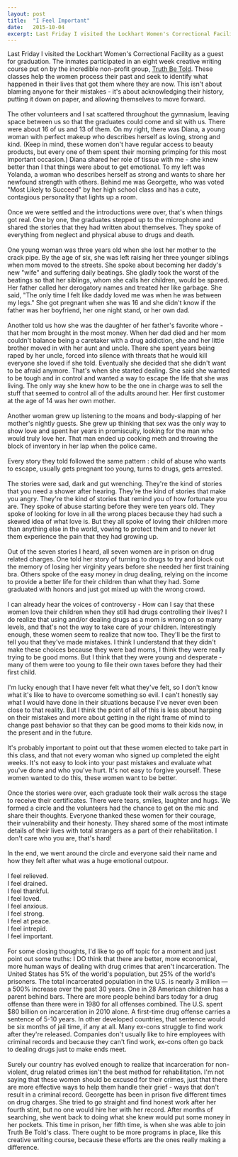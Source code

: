 ```yaml
---
layout: post
title:  "I Feel Important"
date:   2015-10-04
excerpt: Last Friday I visited the Lockhart Women's Correctional Facility as a guest for graduation.
---
```


Last Friday I visited the Lockhart Women's Correctional Facility as a guest for graduation. The inmates participated in an eight week creative writing course put on by the incredible non-profit group, [Truth Be Told](http://www.truth-be-told.org/). These classes help the women process their past and seek to identify what happened in their lives that got them where they are now. This isn't about blaming anyone for their mistakes - it's about acknowledging their history, putting it down on paper, and allowing themselves to move forward.  
<br>
The other volunteers and I sat scattered throughout the gymnasium, leaving space between us so that the graduates could come and sit with us. There were about 16 of us and 13 of them. On my right, there was Diana, a young woman with perfect makeup who describes herself as loving, strong and kind. (Keep in mind, these women don't have regular access to beauty products, but every one of them spent their morning primping for this most important occasion.) Diana shared her role of tissue with me - she knew better than I that things were about to get emotional. To my left was Yolanda, a woman who describes herself as strong and wants to share her newfound strength with others. Behind me was Georgette, who was voted "Most Likely to Succeed" by her high school class and has a cute, contagious personality that lights up a room.  
<br>
Once we were settled and the introductions were over, that's when things got real. One by one, the graduates stepped up to the microphone and shared the stories that they had written about themselves. They spoke of everything from neglect and physical abuse to drugs and death.  
<br>
One young woman was three years old when she lost her mother to the crack pipe. By the age of six, she was left raising her three younger siblings when mom moved to the streets. She spoke about becoming her daddy's new "wife" and suffering daily beatings. She gladly took the worst of the beatings so that her siblings, whom she calls her children, would be spared. Her father called her derogatory names and treated her like garbage. She said, "The only time I felt like daddy loved me was when he was between my legs." She got pregnant when she was 16 and she didn't know if the father was her boyfriend, her one night stand, or her own dad.   
<br>
Another told us how she was the daughter of her father's favorite whore - that her mom brought in the most money. When her dad died and her mom couldn't balance being a caretaker with a drug addiction, she and her little brother moved in with her aunt and uncle. There she spent years being raped by her uncle, forced into silence with threats that he would kill everyone she loved if she told. Eventually she decided that she didn't want to be afraid anymore. That's when she started dealing. She said she wanted to be tough and in control and wanted a way to escape the life that she was living. The only way she knew how to be the one in charge was to sell the stuff that seemed to control all of the adults around her. Her first customer at the age of 14 was her own mother.  
<br>
Another woman grew up listening to the moans and body-slapping of her mother's nightly guests. She grew up thinking that sex was the only way to show love and spent her years in promiscuity, looking for the man who would truly love her. That man ended up cooking meth and throwing the block of inventory in her lap when the police came.  
<br> 
Every story they told followed the same pattern : child of abuse who wants to escape, usually gets pregnant too young, turns to drugs, gets arrested.  
<br>
The stories were sad, dark and gut wrenching. They're the kind of stories that you need a shower after hearing. They're the kind of stories that make you angry. They're the kind of stories that remind you of how fortunate you are. They spoke of abuse starting before they were ten years old. They spoke of looking for love in all the wrong places because they had such a skewed idea of what love is. But they all spoke of loving their children more than anything else in the world, vowing to protect them and to never let them experience the pain that they had growing up.  
<br>
Out of the seven stories I heard, all seven women are in prison on drug related charges. One told her story of turning to drugs to try and block out the memory of losing her virginity years before she needed her first training bra. Others spoke of the easy money in drug dealing, relying on the income to provide a better life for their children than what they had. Some graduated with honors and just got mixed up with the wrong crowd.  
<br>
I can already hear the voices of controversy - How can I say that these women love their children when they still had drugs controlling their lives? I do realize that using and/or dealing drugs as a mom is wrong on so many levels, and that's not the way to take care of your children. Interestingly enough, these women seem to realize that now too. They'll be the first to tell you that they've made mistakes. I think I understand that they didn't make these choices because they were bad moms, I think they were really trying to be good moms. But I think that they were young and desperate - many of them were too young to file their own taxes before they had their first child.  
<br>
I'm lucky enough that I have never felt what they've felt, so I don't know what it's like to have to overcome something so evil. I can't honestly say what I would have done in their situations because I've never even been close to that reality. But I think the point of all of this is less about harping on their mistakes and more about getting in the right frame of mind to change past behavior so that they can be good moms to their kids now, in the present and in the future.  
<br>
It's probably important to point out that these women elected to take part in this class, and that not every woman who signed up completed the eight weeks. It's not easy to look into your past mistakes and evaluate what you've done and who you've hurt. It's not easy to forgive yourself. These women wanted to do this, these women want to be better.  
<br>
Once the stories were over, each graduate took their walk across the stage to receive their certificates. There were tears, smiles, laughter and hugs. We formed a circle and the volunteers had the chance to get on the mic and share their thoughts. Everyone thanked these women for their courage, their vulnerability and their honesty. They shared some of the most intimate details of their lives with total strangers as a part of their rehabilitation. I don't care who you are, that's hard!  
<br>
In the end, we went around the circle and everyone said their name and how they felt after what was a huge emotional outpour.  
<br>
I feel relieved.  
I feel drained.  
I feel thankful.  
I feel loved.  
I feel anxious.   
I feel strong.  
I feel at peace.   
I feel intrepid.  
I feel important.   
<br>
For some closing thoughts, I'd like to go off topic for a moment and just point out some truths: I DO think that there are better, more economical, more human ways of dealing with drug crimes that aren't incarceration. The United States has 5% of the world's population, but 25% of the world's prisoners. The total incarcerated population in the U.S. is nearly 3 million — a 500% increase over the past 30 years. One in 28 American children has a parent behind bars. There are more people behind bars today for a drug offense than there were in 1980 for all offenses combined. The U.S. spent $80 billion on incarceration in 2010 alone. A first-time drug offense carries a sentence of 5-10 years. In other developed countries, that sentence would be six months of jail time, if any at all. Many ex-cons struggle to find work after they're released. Companies don't usually like to hire employees with criminal records and because they can't find work, ex-cons often go back to dealing drugs just to make ends meet.   
<br> 
Surely our country has evolved enough to realize that incarceration for non-violent, drug related crimes isn't the best method for rehabilitation. I'm not saying that these women should be excused for their crimes, just that there are more effective ways to help them handle their grief - ways that don't result in a criminal record. Georgette has been in prison five different times on drug charges. She tried to go straight and find honest work after her fourth stint, but no one would hire her with her record. After months of searching, she went back to doing what she knew would put some money in her pockets. This time in prison, her fifth time, is when she was able to join Truth Be Told's class. There ought to be more programs in place, like this creative writing course, because these efforts are the ones really making a difference.  
<br>


